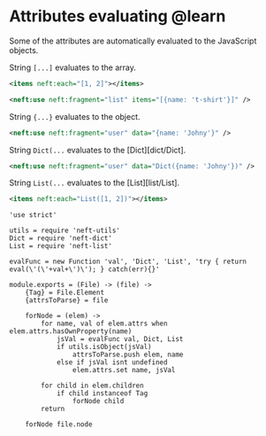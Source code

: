Attributes evaluating @learn
============================

Some of the attributes are automatically evaluated to the JavaScript objects.

String `[...]` evaluates to the array.
```xml
<items neft:each="[1, 2]"></items>
```
```xml
<neft:use neft:fragment="list" items="[{name: 't-shirt'}]" />
```

String `{...}` evaluates to the object.
```xml
<neft:use neft:fragment="user" data="{name: 'Johny'}" />
```

String `Dict(...` evaluates to the [Dict][dict/Dict].
```xml
<neft:use neft:fragment="user" data="Dict({name: 'Johny'})" />
```

String `List(...` evaluates to the [List][list/List].
```xml
<items neft:each="List([1, 2])"></items>
```

	'use strict'

	utils = require 'neft-utils'
	Dict = require 'neft-dict'
	List = require 'neft-list'

	evalFunc = new Function 'val', 'Dict', 'List', 'try { return eval(\'(\'+val+\')\'); } catch(err){}'

	module.exports = (File) -> (file) ->
		{Tag} = File.Element
		{attrsToParse} = file

		forNode = (elem) ->
			for name, val of elem.attrs when elem.attrs.hasOwnProperty(name)
				jsVal = evalFunc val, Dict, List
				if utils.isObject(jsVal)
					attrsToParse.push elem, name
				else if jsVal isnt undefined
					elem.attrs.set name, jsVal

			for child in elem.children
				if child instanceof Tag
					forNode child
			return

		forNode file.node
